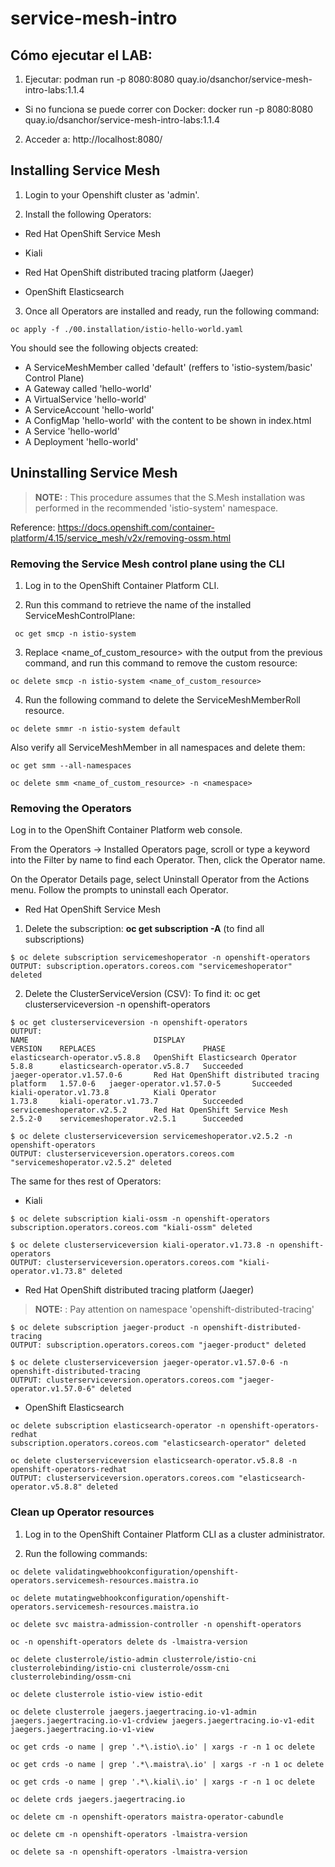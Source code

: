# service-mesh-intro

## Cómo ejecutar el LAB:
1. Ejecutar: podman run -p 8080:8080 quay.io/dsanchor/service-mesh-intro-labs:1.1.4
- Si no funciona se puede correr con Docker: docker run -p 8080:8080 quay.io/dsanchor/service-mesh-intro-labs:1.1.4
2. Acceder a: http://localhost:8080/


## Installing Service Mesh

1. Login to your Openshift cluster as 'admin'.

2. Install the following Operators:

- Red Hat OpenShift Service Mesh

- Kiali

- Red Hat OpenShift distributed tracing platform (Jaeger)

- OpenShift Elasticsearch


3. Once all Operators are installed and ready, run the following command:

```
oc apply -f ./00.installation/istio-hello-world.yaml
```

You should see the following objects created:
- A ServiceMeshMember called 'default' (reffers to 'istio-system/basic' Control Plane) 
- A Gateway called 'hello-world'
- A VirtualService 'hello-world'
- A ServiceAccount 'hello-world'
- A ConfigMap 'hello-world' with the content to be shown in index.html
- A Service 'hello-world'
- A Deployment 'hello-world'

## Uninstalling Service Mesh

> **NOTE:** : This procedure assumes that the S.Mesh installation was performed in the recommended 'istio-system' namespace.

Reference: https://docs.openshift.com/container-platform/4.15/service_mesh/v2x/removing-ossm.html

### Removing the Service Mesh control plane using the CLI
1. Log in to the OpenShift Container Platform CLI.

2. Run this command to retrieve the name of the installed ServiceMeshControlPlane:

```
 oc get smcp -n istio-system
```

3. Replace <name_of_custom_resource> with the output from the previous command, and run this command to remove the custom resource:

```
oc delete smcp -n istio-system <name_of_custom_resource>
```

4. Run the following command to delete the ServiceMeshMemberRoll resource.

```
oc delete smmr -n istio-system default
```

Also verify all ServiceMeshMember in all namespaces and delete them:

```
oc get smm --all-namespaces
```

```
oc delete smm <name_of_custom_resource> -n <namespace>
```

### Removing the Operators
Log in to the OpenShift Container Platform web console.

From the Operators → Installed Operators page, scroll or type a keyword into the Filter by name to find each Operator. Then, click the Operator name.

On the Operator Details page, select Uninstall Operator from the Actions menu. Follow the prompts to uninstall each Operator.

- Red Hat OpenShift Service Mesh
1. Delete the subscription: **oc get subscription -A** (to find all subscriptions)
```
$ oc delete subscription servicemeshoperator -n openshift-operators
OUTPUT: subscription.operators.coreos.com "servicemeshoperator" deleted
```
2. Delete the ClusterServiceVersion (CSV):
To find it: oc get clusterserviceversion -n openshift-operators

```
$ oc get clusterserviceversion -n openshift-operators
OUTPUT:
NAME                            DISPLAY                                          VERSION    REPLACES                        PHASE
elasticsearch-operator.v5.8.8   OpenShift Elasticsearch Operator                 5.8.8      elasticsearch-operator.v5.8.7   Succeeded
jaeger-operator.v1.57.0-6       Red Hat OpenShift distributed tracing platform   1.57.0-6   jaeger-operator.v1.57.0-5       Succeeded
kiali-operator.v1.73.8          Kiali Operator                                   1.73.8     kiali-operator.v1.73.7          Succeeded
servicemeshoperator.v2.5.2      Red Hat OpenShift Service Mesh                   2.5.2-0    servicemeshoperator.v2.5.1      Succeeded
```

```
$ oc delete clusterserviceversion servicemeshoperator.v2.5.2 -n openshift-operators
OUTPUT: clusterserviceversion.operators.coreos.com "servicemeshoperator.v2.5.2" deleted
```

The same for thes rest of Operators:

- Kiali
```
$ oc delete subscription kiali-ossm -n openshift-operators
subscription.operators.coreos.com "kiali-ossm" deleted

$ oc delete clusterserviceversion kiali-operator.v1.73.8 -n openshift-operators
OUTPUT: clusterserviceversion.operators.coreos.com "kiali-operator.v1.73.8" deleted
```

- Red Hat OpenShift distributed tracing platform (Jaeger)

> **NOTE:** : Pay attention on namespace 'openshift-distributed-tracing'

```
$ oc delete subscription jaeger-product -n openshift-distributed-tracing
OUTPUT: subscription.operators.coreos.com "jaeger-product" deleted

$ oc delete clusterserviceversion jaeger-operator.v1.57.0-6 -n openshift-distributed-tracing
OUTPUT: clusterserviceversion.operators.coreos.com "jaeger-operator.v1.57.0-6" deleted
```

- OpenShift Elasticsearch
```
oc delete subscription elasticsearch-operator -n openshift-operators-redhat
subscription.operators.coreos.com "elasticsearch-operator" deleted

oc delete clusterserviceversion elasticsearch-operator.v5.8.8 -n openshift-operators-redhat
OUTPUT: clusterserviceversion.operators.coreos.com "elasticsearch-operator.v5.8.8" deleted
```

### Clean up Operator resources
1. Log in to the OpenShift Container Platform CLI as a cluster administrator.

2. Run the following commands:

```
oc delete validatingwebhookconfiguration/openshift-operators.servicemesh-resources.maistra.io

oc delete mutatingwebhookconfiguration/openshift-operators.servicemesh-resources.maistra.io

oc delete svc maistra-admission-controller -n openshift-operators

oc -n openshift-operators delete ds -lmaistra-version

oc delete clusterrole/istio-admin clusterrole/istio-cni clusterrolebinding/istio-cni clusterrole/ossm-cni clusterrolebinding/ossm-cni

oc delete clusterrole istio-view istio-edit

oc delete clusterrole jaegers.jaegertracing.io-v1-admin jaegers.jaegertracing.io-v1-crdview jaegers.jaegertracing.io-v1-edit jaegers.jaegertracing.io-v1-view

oc get crds -o name | grep '.*\.istio\.io' | xargs -r -n 1 oc delete

oc get crds -o name | grep '.*\.maistra\.io' | xargs -r -n 1 oc delete

oc get crds -o name | grep '.*\.kiali\.io' | xargs -r -n 1 oc delete

oc delete crds jaegers.jaegertracing.io

oc delete cm -n openshift-operators maistra-operator-cabundle

oc delete cm -n openshift-operators -lmaistra-version

oc delete sa -n openshift-operators -lmaistra-version
```

